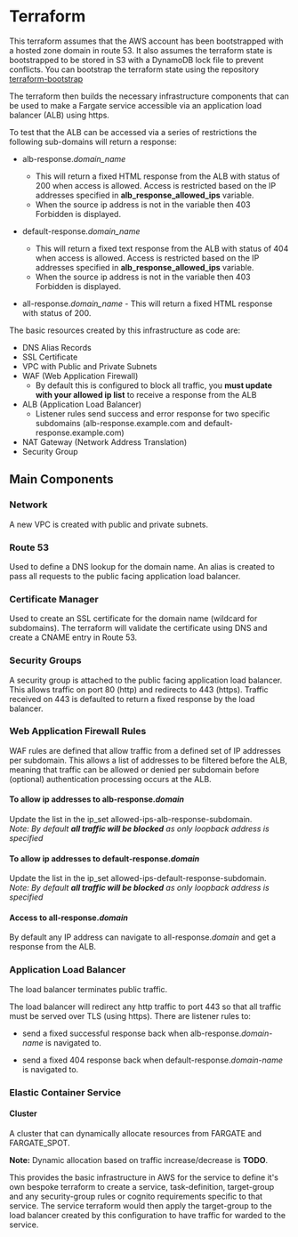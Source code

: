 # Terraform

This terraform assumes that the AWS account has been bootstrapped with a hosted zone domain in route 53.
It also assumes the terraform state is bootstrapped to be stored in S3 with a DynamoDB lock file to prevent conflicts.
You can bootstrap the terraform state using the repository [terraform-bootstrap](https://github.com/gibbardsteve/terraform-bootstrap)

The terraform then builds the necessary infrastructure components that can be used to make a Fargate service accessible via an application load balancer (ALB) using https.

To test that the ALB can be accessed via a series of restrictions the following sub-domains will return a response:

- alb-response._domain_name_
  - This will return a fixed HTML response from the ALB with status of 200 when access is allowed. Access is restricted based on the IP addresses specified in **alb_response_allowed_ips** variable.
  - When the source ip address is not in the variable then 403 Forbidden is displayed.

- default-response._domain_name_
  - This will return a fixed text response from the ALB with status of 404 when access is allowed. Access is restricted based on the IP addresses specified in **alb_response_allowed_ips** variable.
  - When the source ip address is not in the variable then 403 Forbidden is displayed.

- all-response._domain_name_ - This will return a fixed HTML response with status of 200.

The basic resources created by this infrastructure as code are:

- DNS Alias Records
- SSL Certificate
- VPC with Public and Private Subnets
- WAF (Web Application Firewall)
  - By default this is configured to block all traffic, you **must update with your allowed ip list** to receive a response from the ALB
- ALB (Application Load Balancer)
  - Listener rules send success and error response for two specific subdomains (alb-response.example.com and default-response.example.com)
- NAT Gateway (Network Address Translation)
- Security Group

## Main Components

### Network

A new VPC is created with public and private subnets.

### Route 53

Used to define a DNS lookup for the domain name. An alias is created to pass all requests to the public facing application load balancer.

### Certificate Manager

Used to create an SSL certificate for the domain name (wildcard for subdomains). The terraform will validate the certificate using DNS and create a CNAME entry in Route 53.

### Security Groups

A security group is attached to the public facing application load balancer. This allows traffic on port 80 (http) and redirects to 443 (https).  Traffic received on 443 is defaulted to return a fixed response by the load balancer.

### Web Application Firewall Rules

WAF rules are defined that allow traffic from a defined set of IP addresses per subdomain.  This allows a list of addresses to be filtered before the ALB, meaning that traffic can be allowed or denied per subdomain before (optional) authentication processing occurs at the ALB.

#### To allow ip addresses to alb-response._domain_

Update the list in the ip_set allowed-ips-alb-response-subdomain.  
_Note: By default **all traffic will be blocked** as only loopback address is specified_

#### To allow ip addresses to default-response._domain_

Update the list in the ip_set allowed-ips-default-response-subdomain.  
_Note: By default **all traffic will be blocked** as only loopback address is specified_

#### Access to all-response._domain_

By default any IP address can navigate to all-response._domain_ and get a response from the ALB.

### Application Load Balancer

The load balancer terminates public traffic.

The load balancer will redirect any http traffic to port 443 so that all traffic must be served over TLS (using https). There are listener rules to:

- send a fixed successful response back when alb-response._domain-name_ is navigated to.

- send a fixed 404 response back when default-response._domain-name_ is navigated to.

### Elastic Container Service

#### Cluster

A cluster that can dynamically allocate resources from FARGATE and FARGATE_SPOT.

**Note:** Dynamic allocation based on traffic increase/decrease is **TODO**.

This provides the basic infrastructure in AWS for the service to define it's own bespoke terraform to create a service, task-definition, target-group and any security-group rules or cognito requirements specific to that service. The service terraform would then apply the target-group to the load balancer created by this configuration to have traffic for warded to the service.
